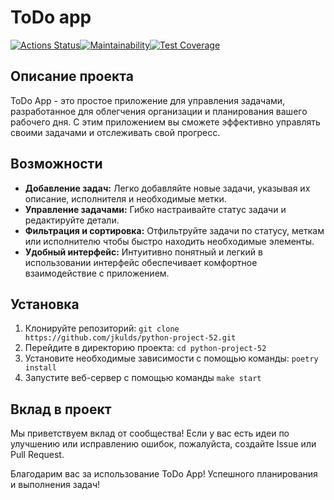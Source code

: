 # ToDo app
[![Actions Status](https://github.com/jkulds/python-project-52/actions/workflows/hexlet-check.yml/badge.svg)](https://github.com/jkulds/python-project-52/actions)[![Maintainability](https://api.codeclimate.com/v1/badges/4bd146d9fa7543bcfcf9/maintainability)](https://codeclimate.com/github/jkulds/python-project-52/maintainability)[![Test Coverage](https://api.codeclimate.com/v1/badges/4bd146d9fa7543bcfcf9/test_coverage)](https://codeclimate.com/github/jkulds/python-project-52/test_coverage)

## Описание проекта
ToDo App - это простое приложение для управления задачами, разработанное для облегчения организации и планирования вашего рабочего дня. С этим приложением вы сможете эффективно управлять своими задачами и отслеживать свой прогресс.

## Возможности
- **Добавление задач:** Легко добавляйте новые задачи, указывая их описание, исполнителя и необходимые метки.
- **Управление задачами:** Гибко настраивайте статус задачи и редактируйте детали.
- **Фильтрация и сортировка:** Отфильтруйте задачи по статусу, меткам или исполнителю чтобы быстро находить необходимые элементы.
- **Удобный интерфейс:** Интуитивно понятный и легкий в использовании интерфейс обеспечивает комфортное взаимодействие с приложением.

## Установка
1. Клонируйте репозиторий: `git clone https://github.com/jkulds/python-project-52.git`
2. Перейдите в директорию проекта: `cd python-project-52`
3. Установите необходимые зависимости с помощью команды: `poetry install`
4. Запустите веб-сервер с помощью команды `make start`

## Вклад в проект
Мы приветствуем вклад от сообщества! Если у вас есть идеи по улучшению или исправлению ошибок, пожалуйста, создайте Issue или Pull Request.

Благодарим вас за использование ToDo App! Успешного планирования и выполнения задач!
